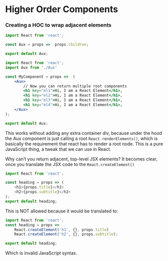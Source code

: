 # Higher Order Components

### Creating a HOC to wrap adjacent elements
```javascript
import React from 'react';

const Aux = props =>  props.children;

export default Aux;
```
```jsx
import React from 'react';
import Aux from './Aux'

const MyComponent = props =>  (
	<Aux>
		// Now you can return multiple root components
		<h1 key="el1">Hi, I am a React Element</h1>,
		<h1 key="el2">Hi, I am a React Element</h1>,
		<h1 key="el3">Hi, I am a React Element</h1>,
		<h1 key="el4">Hi, I am a React Element</h1>,
	</Aux>
);

export default Aux;
```
This works without adding any extra container div, because under the hood the Aux component is just calling a root `React.renderElements()`, which is basically the requirement that react has to render a root node. This is a pure JavaScript thing, a tweak that we can use in React.  

Why can’t you return adjacent, top-level JSX elements? It becomes clear, once you translate the JSX code to the `React.createElement()`
```javascript
import React from 'react';

const heading = props => (
	<h1>{props.title}</h1>
	<h2>{props.subtitle}</h2>
);
export default heading;
```
This is NOT allowed because it would be translated to:
```javascript
import React from 'react';
const heading = props =>
	React.createElement('h1', {}, props.title)
	React.createElement('h2', {}, props.subtitle);

export default heading;
```
Which is invalid JavaScript syntax.
